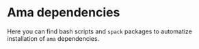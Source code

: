 # Ama dependencies
Here you can find bash scripts and `spack` packages to automatize installation of `ama` dependencies.
